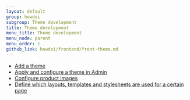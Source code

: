 ```yaml
---
layout: default
group: howdoi
subgroup: Theme development
title: Theme development
menu_title: Theme development
menu_node: parent
menu_order: 1
github_link: howdoi/frontend/front-theme.md
---
```


- <a href="{{site.gdeurl}}frontend-dev-guide/themes/theme-create.html">Add a theme</a>
- <a href="{{site.gdeurl}}frontend-dev-guide/themes/theme-apply.html">Apply and configure a theme in Admin</a>
- <a href="{{site.gdeurl}}frontend-dev-guide/themes/theme-images.html">Configure product images</a>
- <a href="{{site.gdeurl}}frontend-dev-guide/themes/debug-theme.html">Define which layouts, templates and stylesheets are used for a certain page</a>
